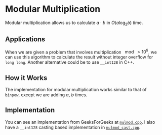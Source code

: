# Modular Multiplication

Modular multiplication allows us to calculate $a\cdot b$ in $O(a\log_2{b})$ time.

## Applications

When we are given a problem that involves multiplication $\mod{\gt 10^9}$, we can use this algorithm to calculate the result without integer overflow for `long long`. Another alternative could be to use `__int128` in C++.

## How it Works

The implementation for modular multiplication works similar to that of `binpow`, except we are adding $a$, $b$ times.

## Implementation

You can see an implementation from GeeksForGeeks at [`mulmod.cpp`](./mulmod.cpp). I also have a `__int128` casting based implementation in [`mulmod_cast.cpp`](./mulmod_cast.cpp).
